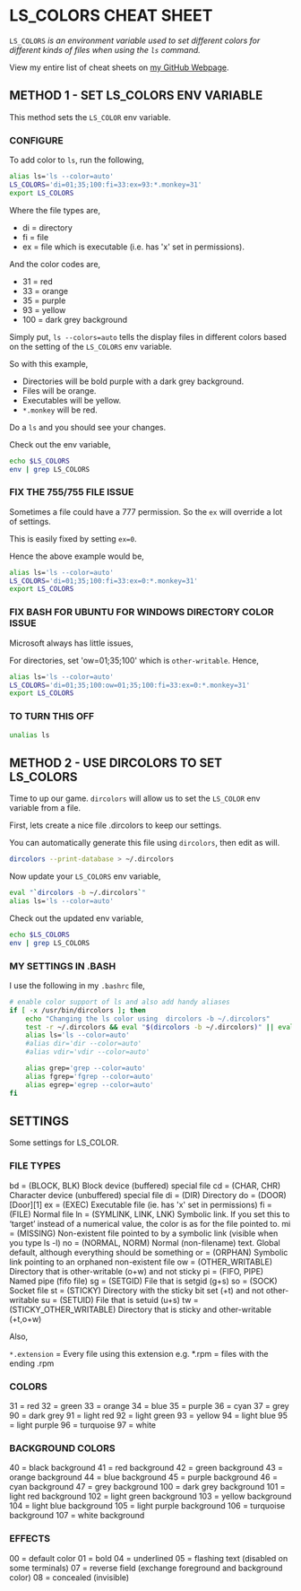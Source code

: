 # LS_COLORS CHEAT SHEET

`LS_COLORS` _is an environment variable used to set different colors
for different kinds of files when using the `ls` command._

View my entire list of cheat sheets on
[my GitHub Webpage](https://jeffdecola.github.io/my-cheat-sheets/).

## METHOD 1 - SET LS_COLORS ENV VARIABLE

This method sets the `LS_COLOR` env variable.

### CONFIGURE

To add color to `ls`, run the following,

```bash
alias ls='ls --color=auto'
LS_COLORS='di=01;35;100:fi=33:ex=93:*.monkey=31'
export LS_COLORS
```

Where the file types are,

* di = directory
* fi = file
* ex = file which is executable (i.e. has 'x' set in permissions).

And the color codes are,

* 31 = red
* 33 = orange
* 35 = purple
* 93 = yellow
* 100 = dark grey background

Simply put, `ls --colors=auto` tells the display files in different
colors based on the setting of the `LS_COLORS` env variable.

So with this example,

* Directories will be bold purple with a dark grey background.
* Files will be orange.
* Executables will be yellow.
* `*.monkey` will be red.

Do a `ls` and you should see your changes.

Check out the env variable,

```bash
echo $LS_COLORS
env | grep LS_COLORS
```

### FIX THE 755/755 FILE ISSUE

Sometimes a file could have a 777 permission. So the `ex`
will override a lot of settings.

This is easily fixed by setting `ex=0`.

Hence the above example would be,

```bash
alias ls='ls --color=auto'
LS_COLORS='di=01;35;100:fi=33:ex=0:*.monkey=31'
export LS_COLORS
```

### FIX BASH FOR UBUNTU FOR WINDOWS DIRECTORY COLOR ISSUE

Microsoft always has little issues,

For directories, set 'ow=01;35;100' which is `other-writable`.
Hence,

```bash
alias ls='ls --color=auto'
LS_COLORS='di=01;35;100:ow=01;35;100:fi=33:ex=0:*.monkey=31'
export LS_COLORS
```

### TO TURN THIS OFF

```bash
unalias ls
```

## METHOD 2 - USE DIRCOLORS TO SET LS_COLORS

Time to up our game. `dircolors` will allow us to set
the `LS_COLOR` env variable from a file.

First, lets create a nice file .dircolors to keep
our settings.

You can automatically generate this file using `dircolors`,
then edit as will.

```bash
dircolors --print-database > ~/.dircolors
```

Now update your `LS_COLORS` env variable,

```bash
eval "`dircolors -b ~/.dircolors`"
alias ls='ls --color=auto'
```

Check out the updated env variable,

```bash
echo $LS_COLORS
env | grep LS_COLORS
```

### MY SETTINGS IN .BASH

I use the following in my `.bashrc` file,

```bash
# enable color support of ls and also add handy aliases
if [ -x /usr/bin/dircolors ]; then
    echo "Changing the ls color using  dircolors -b ~/.dircolors"
    test -r ~/.dircolors && eval "$(dircolors -b ~/.dircolors)" || eval "$(dircolors -b)"
    alias ls='ls --color=auto'
    #alias dir='dir --color=auto'
    #alias vdir='vdir --color=auto'

    alias grep='grep --color=auto'
    alias fgrep='fgrep --color=auto'
    alias egrep='egrep --color=auto'
fi
```

## SETTINGS

Some settings for LS_COLOR.

### FILE TYPES

bd  = (BLOCK, BLK)   Block device (buffered) special file
cd  = (CHAR, CHR)    Character device (unbuffered) special file
di  = (DIR)  Directory
do  = (DOOR) [Door][1]
ex  = (EXEC) Executable file (ie. has 'x' set in permissions)
fi  = (FILE) Normal file
ln  = (SYMLINK, LINK, LNK)   Symbolic link. If you set this to ‘target’ instead of a numerical value, the color is as for the file pointed to.
mi  = (MISSING)  Non-existent file pointed to by a symbolic link (visible when you type ls -l)
no  = (NORMAL, NORM) Normal (non-filename) text. Global default, although everything should be something
or  = (ORPHAN)   Symbolic link pointing to an orphaned non-existent file
ow  = (OTHER_WRITABLE)   Directory that is other-writable (o+w) and not sticky
pi  = (FIFO, PIPE)   Named pipe (fifo file)
sg  = (SETGID)   File that is setgid (g+s)
so  = (SOCK) Socket file
st  = (STICKY)   Directory with the sticky bit set (+t) and not other-writable
su  = (SETUID)   File that is setuid (u+s)
tw  = (STICKY_OTHER_WRITABLE)    Directory that is sticky and other-writable (+t,o+w)

Also,

`*.extension` =   Every file using this extension e.g. *.rpm = files with the ending .rpm

### COLORS

31  = red
32  = green
33  = orange
34  = blue
35  = purple
36  = cyan
37  = grey
90  = dark grey
91  = light red
92  = light green
93  = yellow
94  = light blue
95  = light purple
96  = turquoise
97  = white

### BACKGROUND COLORS

40  = black background
41  = red background
42  = green background
43  = orange background
44  = blue background
45  = purple background
46  = cyan background
47  = grey background
100 = dark grey background
101 = light red background
102 = light green background
103 = yellow background
104 = light blue background
105 = light purple background
106 = turquoise background
107 = white background

### EFFECTS

00  = default color
01  = bold
04  = underlined
05  = flashing text (disabled on some terminals)
07  = reverse field (exchange foreground and background color)
08  = concealed (invisible)
